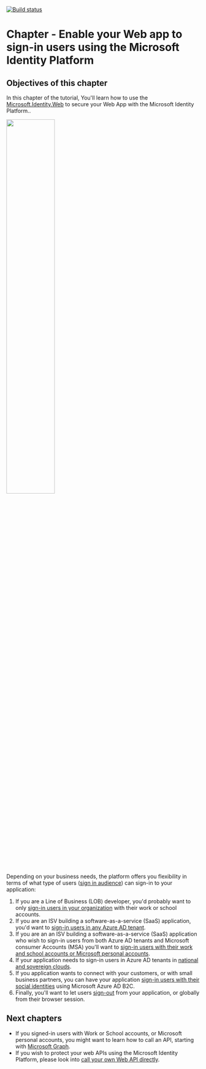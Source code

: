[![Build status](https://identitydivision.visualstudio.com/IDDP/_apis/build/status/AAD%20Samples/.NET%20client%20samples/ASP.NET%20Core%20Web%20App%20tutorial)](https://identitydivision.visualstudio.com/IDDP/_build/latest?definitionId=819)

# Chapter - Enable your Web app to sign-in users using the Microsoft Identity Platform

## Objectives of this chapter

In this chapter of the tutorial, You'll learn how to use the [Microsoft.Identity.Web](https://aka.ms/microsoft-identity-web) to secure your Web App with the Microsoft Identity Platform..

   <img src="../ReadmeFiles/sign-in-audiences.png" width="50%"/>

   Depending on your business needs, the platform offers you flexibility in terms of what type of users ([sign in audience](https://aka.ms/signinaudience)) can sign-in to your application:

   1. If you are a Line of Business (LOB) developer, you'd probably want to only [sign-in users in your organization](./1-1-MyOrg/README.md) with their work or school accounts.
   1. If you are an ISV building a software-as-a-service (SaaS) application, you'd want to [sign-in users in any Azure AD tenant](./1-2-AnyOrg/README-1-1-to-1-2.md).
   1. If you are an an ISV building a software-as-a-service (SaaS) application who wish to sign-in users from both Azure AD tenants and Microsoft consumer Accounts (MSA) you'll want to [sign-in users with their work and school accounts or Microsoft personal accounts](./1-3-AnyOrgOrPersonal/README-1-1-to-1-3.md).
   1. If your application needs to sign-in users in Azure AD tenants in [national and sovereign clouds](./1-4-Sovereign/README.md).
   1. If you application wants to connect with your customers, or with small business partners, you can have your application [sign-in users with their social identities](./1-5-B2C/README.md) using Microsoft Azure AD B2C.
   1. Finally, you'll want to let users [sign-out](./1-6-SignOut/README.md) from your application, or globally from their browser session.

## Next chapters

- If you signed-in users with Work or School accounts, or Microsoft personal accounts, you might want to learn how to call an API, starting with [Microsoft Graph](./2-WebApp-graph-user/2-1-Call-MSGraph/README.md).
- If you wish to protect your web APIs using the Microsoft Identity Platform, please look into [call your own Web API directly](./4-WebApp-your-API/4-1-MyOrg/README.md).
